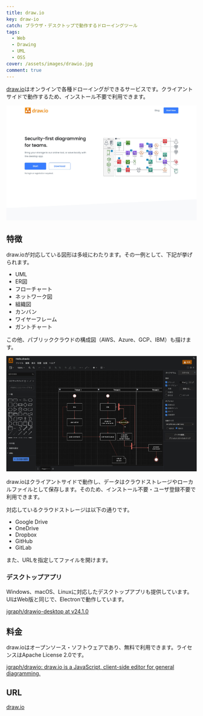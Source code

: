 ```yaml
---
title: draw.io
key: draw-io
catch: ブラウザ・デスクトップで動作するドローイングツール
tags:
  - Web
  - Drawing
  - UML
  - OSS
cover: /assets/images/drawio.jpg
comment: true
---
```


[draw.io](https://www.drawio.com/)はオンラインで各種ドローイングができるサービスです。クライアントサイドで動作するため、インストール不要で利用できます。

[![draw.ioのWebサイト](/assets/images/drawio.jpg)](https://www.drawio.com/)

<!--more-->

## 特徴

draw.ioが対応している図形は多岐にわたります。その一例として、下記が挙げられます。

- UML
- ER図
- フローチャート
- ネットワーク図
- 組織図
- カンバン
- ワイヤーフレーム
- ガントチャート

この他、パブリッククラウドの構成図（AWS、Azure、GCP、IBM）も描けます。

![draw.ioの画面](/assets/images/drawio-2.jpg)

draw.ioはクライアントサイドで動作し、データはクラウドストレージやローカルファイルとして保存します。そのため、インストール不要・ユーザ登録不要で利用できます。

対応しているクラウドストレージは以下の通りです。

- Google Drive
- OneDrive
- Dropbox
- GitHub
- GitLab

また、URLを指定してファイルを開けます。

### デスクトップアプリ

Windows、macOS、Linuxに対応したデスクトップアプリも提供しています。UIはWeb版と同じで、Electronで動作しています。

[jgraph/drawio-desktop at v24.1.0](https://github.com/jgraph/drawio-desktop/)

## 料金

draw.ioはオープンソース・ソフトウェアであり、無料で利用できます。ライセンスはApache License 2.0です。

[jgraph/drawio: draw.io is a JavaScript, client-side editor for general diagramming.](https://github.com/jgraph/drawio)

## URL

[draw.io](https://www.drawio.com/)
